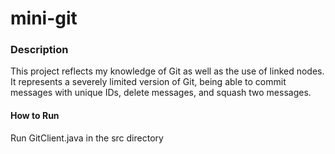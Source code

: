 # mini-git
<h3>Description</h3>
<p>This project reflects my knowledge of Git as well as the use of linked nodes. It represents a severely limited version of Git, being able to 
commit messages with unique IDs, delete messages, and squash two messages. </p>
<h4>How to Run</h4>
<p>Run GitClient.java in the src directory</p>

